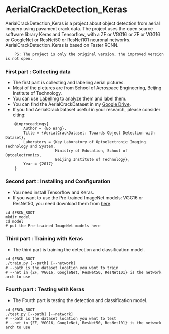 # AerialCrackDetection_Keras
AerialCrackDetection_Keras is a project about object detection from aerial imagery using pavament crack data. The project uses the open source software library Keras and Tensorflow, with a ZF or VGG16 or ZF or VGG16 or GoogleNet or ResNet50 or ResNet101 neuronal networks. AerialCrackDetection_Keras is based on Faster RCNN.
```
    PS: The project is only the original version, the improved version is not open.
```

### First part : Collecting data

 - The first part is collecting and labeling aerial pictures. 
 - Most of the pictures are from School of Aerospace Engineering, Beijing Institute of Technology. 
 - You can use [LabelImg](https://github.com/tzutalin/labelImg) to analyze them and label them. 
 - You can find the AerialCrackDataset in my [Google Drive](https://drive.google.com/open?id=0B2gdFlquH6TORGo4azgySjlfODA).
 - If you find AerialCrackDataset useful in your research, please consider citing:
```
    @inproceedings{
        Author = {Bo Wang},
        Title = {AerialCrackDataset: Towards Object Detection with Dataset},
        Laboratory = {Key Laboratory of Optoelectronic Imaging Technology and System, 
                      Ministry of Education, School of Optoelectronics, 
                      Beijing Institute of Technology},
        Year = {2017}
    }
```

### Second part : Installing and Configuration

 - You need install Tensorflow and Keras. 
 - If you want to use the Pre-trained ImageNet models: VGG16 or ResNet50, you need download them from [here](https://github.com/fchollet/deep-learning-models/releases).
```
cd $FRCN_ROOT
mkdir model
cd model
# put the Pre-trained ImageNet models here
```

### Third part : Training with Keras

 - The third part is training the detection and classification model.
```
cd $FRCN_ROOT
./train.py [--path] [--network]
# --path is the dataset location you want to train
# --net in {ZF, VGG16, GoogleNet, ResNet50, ResNet101} is the network arch to use
```

### Fourth part : Testing with Keras

 - The Fourth part is testing the detection and classification model.
```
cd $FRCN_ROOT
./test.py [--path] [--network]
# --path is the dataset location you want to test
# --net in {ZF, VGG16, GoogleNet, ResNet50, ResNet101} is the network arch to use
```
